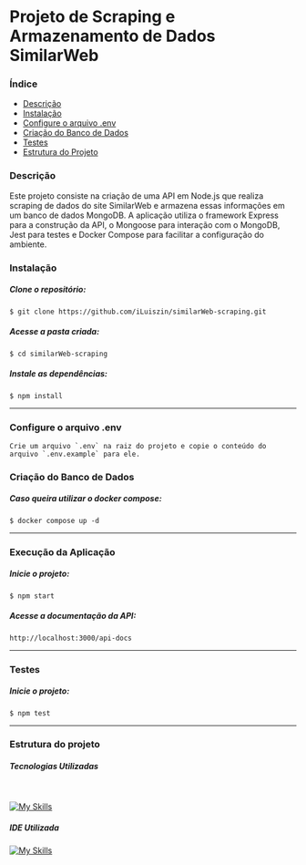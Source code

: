 # Projeto de Scraping e Armazenamento de Dados SimilarWeb

### Índice

<ul>
  <a href="#descrição"><li>Descrição</li></a>
  <a href="#instalação"><li>Instalação</li></a>
  <a href="#configure-o-arquivo-env"><li>Configure o arquivo .env</li></a>
  <a href="#criação-do-banco-de-dados"><li>Criação do Banco de Dados</li></a>
  <a href="#testes"><li>Testes</li></a>
  <a href="#estrutura-do-projeto"><li>Estrutura do Projeto</li></a>
</ul>

### Descrição

Este projeto consiste na criação de uma API em Node.js que realiza scraping de dados do site SimilarWeb e armazena essas informações em um banco de dados MongoDB. A aplicação utiliza o framework Express para a construção da API, o Mongoose para interação com o MongoDB, Jest para testes e Docker Compose para facilitar a configuração do ambiente.

### Instalação

##### Clone o repositório:

```
$ git clone https://github.com/iLuiszin/similarWeb-scraping.git
```

##### Acesse a pasta criada:

```
$ cd similarWeb-scraping
```

##### Instale as dependências:

```
$ npm install
```

---

### Configure o arquivo .env

```
Crie um arquivo `.env` na raiz do projeto e copie o conteúdo do arquivo `.env.example` para ele.
```

### Criação do Banco de Dados

##### Caso queira utilizar o docker compose:

```
$ docker compose up -d
```

---

### Execução da Aplicação

##### Inicie o projeto:

```
$ npm start
```

##### Acesse a documentação da API:

```
http://localhost:3000/api-docs
```

---

### Testes

##### Inicie o projeto:

```
$ npm test
```

---

### Estrutura do projeto

##### Tecnologias Utilizadas

<div style="display: inline_block"><br>

[![My Skills](https://skillicons.dev/icons?i=nodejs,express,mongodb,javascript,docker,jest)](https://skillicons.dev)

</div>

##### IDE Utilizada

<div>

[![My Skills](https://skillicons.dev/icons?i=vscode)](https://skillicons.dev)

</div>
